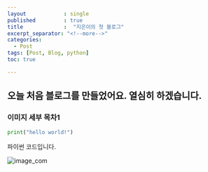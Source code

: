 ```yaml
---
layout            : single
published         : true
title             :  "지은이의 첫 블로그"
excerpt_separator: "<!--more-->"
categories:
  - Post
tags: [Post, Blog, python]
toc: true

---
```


## 오늘 처음 블로그를 만들었어요. 열심히 하겠습니다.

### 이미지 세부 목차1


```python
print("hello world!")
```

파이썬 코드입니다.

![image_com]({{site.url}}/images/2023-03-23-first/image_com.jpg)

